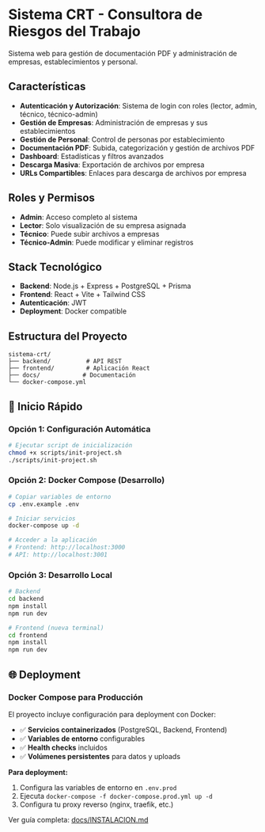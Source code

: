 # Sistema CRT - Consultora de Riesgos del Trabajo

Sistema web para gestión de documentación PDF y administración de empresas, establecimientos y personal.

## Características

- **Autenticación y Autorización**: Sistema de login con roles (lector, admin, técnico, técnico-admin)
- **Gestión de Empresas**: Administración de empresas y sus establecimientos
- **Gestión de Personal**: Control de personas por establecimiento
- **Documentación PDF**: Subida, categorización y gestión de archivos PDF
- **Dashboard**: Estadísticas y filtros avanzados
- **Descarga Masiva**: Exportación de archivos por empresa
- **URLs Compartibles**: Enlaces para descarga de archivos por empresa

## Roles y Permisos

- **Admin**: Acceso completo al sistema
- **Lector**: Solo visualización de su empresa asignada
- **Técnico**: Puede subir archivos a empresas
- **Técnico-Admin**: Puede modificar y eliminar registros

## Stack Tecnológico

- **Backend**: Node.js + Express + PostgreSQL + Prisma
- **Frontend**: React + Vite + Tailwind CSS
- **Autenticación**: JWT
- **Deployment**: Docker compatible

## Estructura del Proyecto

```
sistema-crt/
├── backend/          # API REST
├── frontend/         # Aplicación React
├── docs/            # Documentación
└── docker-compose.yml
```

## 🚀 Inicio Rápido

### Opción 1: Configuración Automática
```bash
# Ejecutar script de inicialización
chmod +x scripts/init-project.sh
./scripts/init-project.sh
```

### Opción 2: Docker Compose (Desarrollo)
```bash
# Copiar variables de entorno
cp .env.example .env

# Iniciar servicios
docker-compose up -d

# Acceder a la aplicación
# Frontend: http://localhost:3000
# API: http://localhost:3001
```

### Opción 3: Desarrollo Local
```bash
# Backend
cd backend
npm install
npm run dev

# Frontend (nueva terminal)
cd frontend  
npm install
npm run dev
```

## 🌐 Deployment

### Docker Compose para Producción

El proyecto incluye configuración para deployment con Docker:

- ✅ **Servicios containerizados** (PostgreSQL, Backend, Frontend)
- ✅ **Variables de entorno** configurables
- ✅ **Health checks** incluidos
- ✅ **Volúmenes persistentes** para datos y uploads

**Para deployment:**
1. Configura las variables de entorno en `.env.prod`
2. Ejecuta `docker-compose -f docker-compose.prod.yml up -d`
3. Configura tu proxy reverso (nginx, traefik, etc.)

Ver guía completa: [docs/INSTALACION.md](docs/INSTALACION.md)